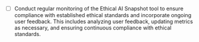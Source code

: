 - [ ] Conduct regular monitoring of the Ethical AI Snapshot tool to ensure compliance with established ethical standards and incorporate ongoing user feedback. This includes analyzing user feedback, updating metrics as necessary, and ensuring continuous compliance with ethical standards.